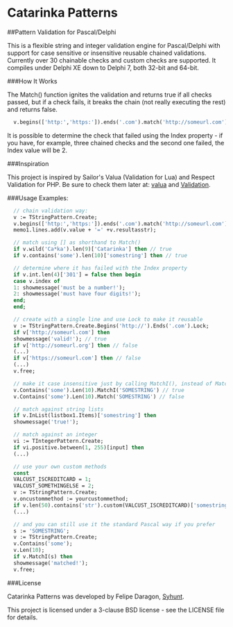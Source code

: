 # Catarinka Patterns
##Pattern Validation for Pascal/Delphi

This is a flexible string and integer validation engine for Pascal/Delphi with support for case sensitive or insensitive reusable chained validations. Currently over 30 chainable checks and custom checks are supported. It compiles under Delphi XE down to Delphi 7, both 32-bit and 64-bit.

###How It Works

The Match() function ignites the validation and returns true if all checks passed, but if a check fails, it breaks the chain (not really executing the rest) and returns false.

```pascal
  v.begins(['http:','https:']).ends('.com').match('http://someurl.com'); // true
```

It is possible to determine the check that failed using the Index property - if you have, for example, three chained checks and the second one failed, the Index value will be 2.

###Inspiration

This project is inspired by Sailor's Valua (Validation for Lua) and Respect Validation for PHP. Be sure to check them later at: [valua](https://github.com/sailorproject/valua) and [Validation](https://github.com/Respect/Validation).

###Usage Examples:

```pascal
  // chain validation way:
  v := TStringPattern.Create;
  v.begins(['http:','https:']).ends('.com').match('http://someurl.com'); // true
  memo1.lines.add(v.value + '=' +v.resultasstr);

  // match using [] as shorthand to Match()
  if v.wild('Ca*ka').len(9)['Catarinka'] then // true
  if v.contains('some').len(10)['somestring'] then // true

  // determine where it has failed with the Index property
  if v.int.len(4)['301'] = false then begin
  case v.index of
  1: showmessage('must be a number!');
  2: showmessage('must have four digits!');
  end;
  end;

  // create with a single line and use Lock to make it reusable
  v := TStringPattern.Create.Begins('http://').Ends('.com').Lock;
  if v['http://someurl.com'] then
  showmessage('valid!'); // true
  if v['http://someurl.org'] then // false
  (...)
  if v['https://someurl.com'] then // false
  (...)
  v.free;

  // make it case insensitive just by calling MatchI(), instead of Match():
  v.Contains('some').Len(10).MatchI('SOMESTRING') // true
  v.Contains('some').Len(10).Match('SOMESTRING') // false

  // match against string lists
  if v.InList(listbox1.Items)['somestring'] then
  showmessage('true!');

  // match against an integer
  vi := TIntegerPattern.Create;
  if vi.positive.between(1, 255)[input] then
  (...)

  // use your own custom methods
  const
  VALCUST_ISCREDITCARD = 1;
  VALCUST_SOMETHINGELSE = 2;
  v := TStringPattern.Create;
  v.oncustommethod := yourcustommethod;
  if v.len(50).contains('str').custom(VALCUST_ISCREDITCARD)['somestring'] then
  (...)

  // and you can still use it the standard Pascal way if you prefer
  s := 'SOMESTRING';
  v := TStringPattern.Create;
  v.Contains('some');
  v.Len(10);
  if v.MatchI(s) then
  showmessage('matched!');
  v.free;
```
  
###License

Catarinka Patterns was developed by Felipe Daragon, [Syhunt](http://www.syhunt.com/).

This project is licensed under a 3-clause BSD license - see the LICENSE file for details.